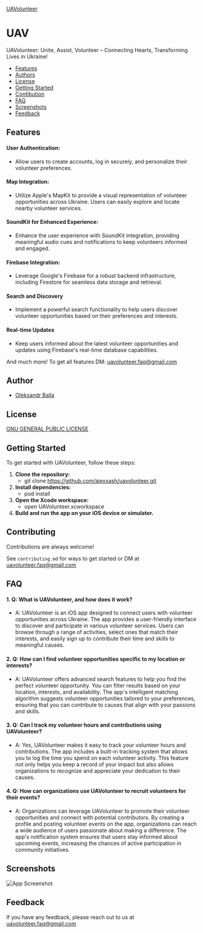 [UAVolunteer](UAV-images/Header.png)

# UAV

UAVolunteer: Unite, Assist, Volunteer – Connecting Hearts, Transforming Lives in Ukraine!


* [Features](#Features)
* [Authors](#Authors)
* [License](#License)
* [Getting Started](#Getting-Started)
* [Contibution](#Contibution)
* [FAQ](#FAQ)
* [Screenshots](#Screenshots)
* [Feedback](#Feedback)

## Features

#### User Authentication:
- Allow users to create accounts, log in securely, and personalize their volunteer preferences.
#### Map Integration:
- Utilize Apple's MapKit to provide a visual representation of volunteer opportunities across Ukraine. Users can easily explore and locate nearby volunteer services.
#### SoundKit for Enhanced Experience:
- Enhance the user experience with SoundKit integration, providing meaningful audio cues and notifications to keep volunteers informed and engaged.
#### Firebase Integration:
- Leverage Google's Firebase for a robust backend infrastructure, including Firestore for seamless data storage and retrieval.
#### Search and Discovery
- Implement a powerful search functionality to help users discover volunteer opportunities based on their preferences and interests.
#### Real-time Updates
- Keep users informed about the latest volunteer opportunities and updates using Firebase's real-time database capabilities.

And much more! To get all features DM: uavolunteer.faq@gmail.com


## Author

- [Oleksandr Balla](https://www.github.com/aiexxash)


## License

[GNU GENERAL PUBLIC LICENSE](https://github.com/aiexxash/UAV/blob/main/LICENSE)

## Getting Started

To get started with UAVolunteer, follow these steps:

1. **Clone the repository:**
    - git clone https://github.com/aiexxash/uavolunteer.git
2. **Install dependencies:**
    - pod install
3. **Open the Xcode workspace:**
    - open UAVolunteer.xcworkspace
4. **Build and run the app on your iOS device or simulator.**


## Contributing

Contributions are always welcome!

See `contributing.md` for ways to get started or DM at uavolunteer.faq@gmail.com

## FAQ

#### 1. Q: What is UAVolunteer, and how does it work?

- A: UAVolunteer is an iOS app designed to connect users with volunteer opportunities across Ukraine. The app provides a user-friendly interface to discover and participate in various volunteer services. Users can browse through a range of activities, select ones that match their interests, and easily sign up to contribute their time and skills to meaningful causes.

#### 2. Q: How can I find volunteer opportunities specific to my location or interests?

- A: UAVolunteer offers advanced search features to help you find the perfect volunteer opportunity. You can filter results based on your location, interests, and availability. The app's intelligent matching algorithm suggests volunteer opportunities tailored to your preferences, ensuring that you can contribute to causes that align with your passions and skills.

#### 3. Q: Can I track my volunteer hours and contributions using UAVolunteer?

- A: Yes, UAVolunteer makes it easy to track your volunteer hours and contributions. The app includes a built-in tracking system that allows you to log the time you spend on each volunteer activity. This feature not only helps you keep a record of your impact but also allows organizations to recognize and appreciate your dedication to their causes.

#### 4. Q: How can organizations use UAVolunteer to recruit volunteers for their events?

- A: Organizations can leverage UAVolunteer to promote their volunteer opportunities and connect with potential contributors. By creating a profile and posting volunteer events on the app, organizations can reach a wide audience of users passionate about making a difference. The app's notification system ensures that users stay informed about upcoming events, increasing the chances of active participation in community initiatives.

## Screenshots

![App Screenshot](https://via.placeholder.com/468x300?text=App+Screenshot+Here)


## Feedback

If you have any feedback, please reach out to us at uavolunteer.faq@gmail.com
